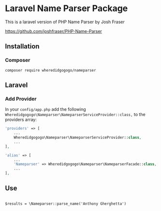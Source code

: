 # Laravel Name Parser Package

This is a laravel version of PHP Name Parser by Josh Fraser

https://github.com/joshfraser/PHP-Name-Parser

## Installation

### Composer

```shell
composer require wheredidgogogo/nameparser
```

## Laravel

### Add Provider
In your `config/app.php` add the following `Wheredidgogogo\Nameparser\NameparserServiceProvider::class,` to the providers array:
```php
'providers' => [
    ...
    Wheredidgogogo\Nameparser\NameparserServiceProvider::class,
    ...
],

'alias' => [
    ...
    'Nameparser' => Wheredidgogogo\Nameparser\NameparserFacade::class,
    ...
],
```

## Use

```shell

$results = \Nameparser::parse_name('Anthony Gherghetta')

```

